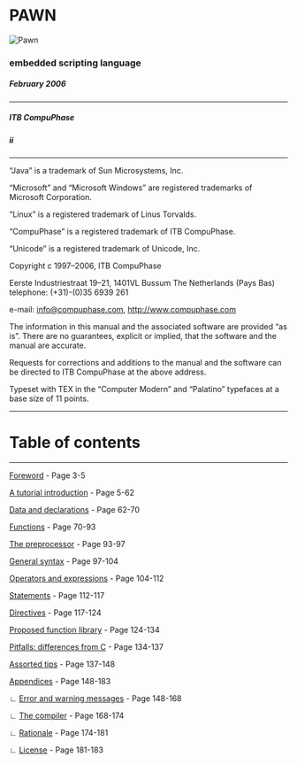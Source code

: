 # PAWN

![Pawn](https://i.ibb.co/SRbRt3C/pawn-icon-daddy-DOT-small.png)

### embedded scripting language

##### February 2006

---

##### ITB CompuPhase

##### ii

---

“Java” is a trademark of Sun Microsystems, Inc.

“Microsoft” and “Microsoft Windows” are registered trademarks of  
Microsoft Corporation.

“Linux” is a registered trademark of Linus Torvalds.

“CompuPhase” is a registered trademark of ITB CompuPhase.

“Unicode” is a registered trademark of Unicode, Inc.

Copyright c 1997–2006, ITB CompuPhase

Eerste Industriestraat 19–21, 1401VL Bussum The Netherlands (Pays Bas)
telephone: (+31)-(0)35 6939 261

e-mail: info@compuphase.com, http://www.compuphase.com

The information in this manual and the associated software are provided “as
is”. There are no guarantees, explicit or implied, that the software and the
manual are accurate.

Requests for corrections and additions to the manual and the software can be
directed to ITB CompuPhase at the above address.

Typeset with TEX in the “Computer Modern” and “Palatino” typefaces at a base
size of 11 points.

---

# Table of contents

---

[Foreword](01-Foreword.md) - Page 3-5

[A tutorial introduction](02-A-tutorial-introduction.md) - Page 5-62

[Data and declarations](03-Data-and-declarations.md) - Page 62-70

[Functions](04-Functions.md) - Page 70-93

[The preprocessor](05-The-preprocessor.md) - Page 93-97

[General syntax](06-General-syntax.md) - Page 97-104

[Operators and expressions](07-Operators-and-expressions.md) - Page 104-112

[Statements](08-Statements.md) - Page 112-117

[Directives](09-Directives.md) - Page 117-124

[Proposed function library](10-Proposed-function-library.md) - Page 124-134

[Pitfalls: differences from C](11-Pitfalls-differences-from-C.md) - Page 134-137

[Assorted tips](12-Assorted-tips.md) - Page 137-148

[Appendices](13-Appendices.md) - Page 148-183

∟ [Error and warning messages](12-Appendices.md#error-and-warning-messages) - Page 148-168

∟ [The compiler](13-Appendices.md#the-compiler) - Page 168-174

∟ [Rationale](13-Appendices.md#rationale) - Page 174-181

∟ [License](13-Appendices.md#license) - Page 181-183
